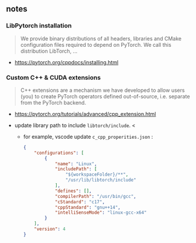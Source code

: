 ## notes 

###  LibPytorch installation

> We provide binary distributions of all headers, libraries and CMake configuration files required to depend on PyTorch. We call this distribution LibTorch, ...

* https://pytorch.org/cppdocs/installing.html


### Custom C++ & CUDA extensions

> C++ extensions are a mechanism we have developed to allow users (you) to create PyTorch operators defined out-of-source, i.e. separate from the PyTorch backend. 

* https://pytorch.org/tutorials/advanced/cpp_extension.html 

* update library path to include `libtorch/include`. 
<
    * for example, vscode update `c_cpp_properities.json` : 
        ```json 
        {
            "configurations": [
                {
                    "name": "Linux",
                    "includePath": [
                        "${workspaceFolder}/**",
                        "/usr/lib/libtorch/include"
                    ],
                    "defines": [],
                    "compilerPath": "/usr/bin/gcc",
                    "cStandard": "c17",
                    "cppStandard": "gnu++14",
                    "intelliSenseMode": "linux-gcc-x64"
                }
            ],
            "version": 4
        }
        ```